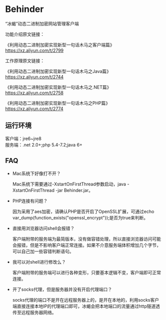 # Behinder
“冰蝎”动态二进制加密网站管理客户端



功能介绍原文链接：

《利用动态二进制加密实现新型一句话木马之客户端篇》   https://xz.aliyun.com/t/2799

工作原理原文链接：

《利用动态二进制加密实现新型一句话木马之Java篇》 https://xz.aliyun.com/t/2744   

《利用动态二进制加密实现新型一句话木马之.NET篇》 https://xz.aliyun.com/t/2758   

《利用动态二进制加密实现新型一句话木马之PHP篇》  https://xz.aliyun.com/t/2774 

## 运行环境  

  客户端：jre6~jre8   
  服务端：.net 2.0+;php 5.4-7.2;java 6+   

## FAQ
* Mac系统下好像打不开？

  Mac系统下需要通过-XstartOnFirstThread参数启动，java -XstartOnFirstThread -jar Behinder.jar。
  
* PHP连接有问题？

  因为采用了aes加密，请确认PHP是否开启了OpenSSL扩展，可通过echo var_dump(function_exists("openssl_encrypt"));是否为true来判断。
  
* 直接用浏览器访问shell会报错？

  客户端附带的服务端为最简版本，没有做容错处理，所以直接浏览器访问可能会报错，但是不影响客户端正常连接。如果不介意服务端体积增加几个字节，可以自己加一些容错判断语句。
  
* 我可以对shell进行修改么？

  客户端附带的服务端可以进行各种变形，只要基本逻辑不变，客户端即可正常连接。
  
* 开了socks代理，但是服务器并没有开启代理端口？

  socks代理的端口不是开在远程服务器上的，是开在本地的，利用socks客户端直接连接本地IP的代理端口即可，冰蝎会把本地端口的流量通过http隧道透传至远程服务器网络。
  
